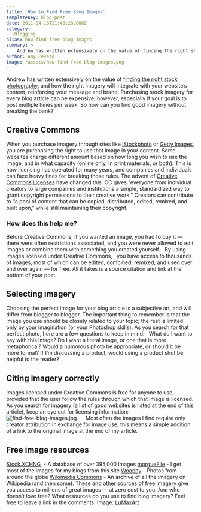 ```yaml
---
title: 'How to Find Free Blog Images'
templateKey: blog-post
date: 2011-04-18T21:48:28.000Z
category: 
  -Blogging
alias: how-find-free-blog-images
summary: > 
  	Andrew has written extensively on the value of finding the right stock photography, and how the right imagery will integrate with your website’s content, reinforcing your message and brand. Purchasing stock imagery for every blog article can be expensive, however, especially if your goal is to post multiple times per week. So how can you find good imagery without breaking the bank?
author: Amy Peveto
image: /assets/how-find-free-blog-images.png
---
```


Andrew has written extensively on the value of [finding the right stock photography](/insights/guide-stock-photography-part-1), and how the right imagery will integrate with your website’s content, reinforcing your message and brand. Purchasing stock imagery for every blog article can be expensive, however, especially if your goal is to post multiple times per week. So how can you find good imagery without breaking the bank?

Creative Commons
----------------

When you purchase imagery through sites like [iStockphoto](http://www.istockphoto.com/) or [Getty Images](http://www.gettyimages.com/), you are purchasing the right to use that image in your content. Some websites charge different amount based on how long you wish to use the image, and in what capacity (online only, in print materials, or both). This is how licensing has operated for many years, and companies and individuals can face heavy fines for breaking those rules. The advent of [Creative Commons Licenses](http://creativecommons.org/licenses/) have changed this. CC gives “everyone from individual creators to large companies and institutions a simple, standardized way to grant copyright permissions to their creative work.” Creators can contribute to “a pool of content that can be copied, distributed, edited, remixed, and built upon,” while still maintaining their copyright.

### How does this help me?

Before Creative Commons, if you wanted an image, you had to buy it — there were often restrictions associated, and you were never allowed to edit images or combine them with something you created yourself.   By using images licensed under Creative Commons,   you have access to thousands of images, most of which can be edited, combined, remixed, and used over and over again — for free. All it takes is a source citation and link at the bottom of your post.

Selecting imagery
-----------------

Choosing the perfect image for your blog article is a subjective art, and will differ from blogger to blogger. The important thing to remember is that the image you use should be closely related to your topic; the rest is limited only by your imagination (or your Photoshop skills). As you search for that perfect photo, here are a few questions to keep in mind:   What do I want to say with this image? Do I want a literal image, or one that is more metaphorical? Would a humorous photo be appropriate, or should it be more formal? If I’m discussing a product, would using a product shot be helpful to the reader?  

Citing imagery correctly
------------------------

Images licensed under Creative Commons is free for anyone to use, provided that the user follow the rules through which that image is licensed. As you search for imagery (a list of good websites is listed at the end of this article), keep an eye out for licensing information:      ![find-free-blog-images.jpg](/assets/find-free-blog-images.jpg)      Most often the images I find require only creator attribution in exchange for image use; this means a simple addition of a link to the original image at the end of my article.

Free image resources 
---------------------

[Stock.XCHNG](http://www.freeimages.com/)  - A database of over 395,000 images [morgueFile](http://www.morguefile.com/) - I get most of the images for my blogs from this site [Woophy](http://www.a5local.com) - Photos from around the globe [Wikimedia Commons](https://commons.wikimedia.org/wiki/Main_Page) - An archive of all the imagery on Wikipedia (and then some). These and other sources of free imagery give you access to millions of great images — at zero cost to you. And who doesn’t love free? What resources do you use to find blog imagery? Feel free to leave a link in the comments. Image: [LuMaxArt](https://commons.wikimedia.org/wiki/File:LuMaxArt_Gold_Guys_With_Creative_Commons_Symbol.png)